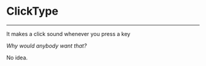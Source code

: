 # ClickType
---
It makes a click sound whenever you press a key

*Why would anybody want that?*

No idea.
